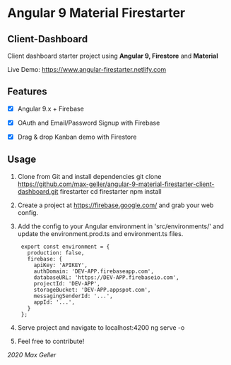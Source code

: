 # Angular 9 Material Firestarter 
## Client-Dashboard

Client dashboard starter project using **Angular 9, Firestore** and **Material**

Live Demo: https://www.angular-firestarter.netlify.com

## Features
- [x] Angular 9.x + Firebase
- [x] OAuth and Email/Password Signup with Firebase
- [x] Drag & drop Kanban demo with Firestore


## Usage
1. Clone from Git and install dependencies
        git clone https://github.com/max-geller/angular-9-material-firestarter-client-dashboard.git firestarter
        cd firestarter
        npm install

2. Create a project at https://firebase.google.com/ and grab your web config.  

3. Add the config to your Angular environment in 'src/environments/' and update the environment.prod.ts and environment.ts files.

        export const environment = {
          production: false,
          firebase: {
            apiKey: 'APIKEY',
            authDomain: 'DEV-APP.firebaseapp.com',
            databaseURL: 'https://DEV-APP.firebaseio.com',
            projectId: 'DEV-APP',
            storageBucket: 'DEV-APP.appspot.com',
            messagingSenderId: '...',
            appId: '...',
          }
        };
4. Serve project and navigate to localhost:4200
        ng serve -o

5. Feel free to contribute!

*2020 Max Geller*


